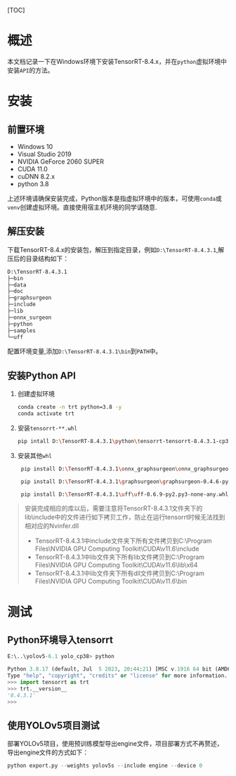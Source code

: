 [TOC]

# 概述

本文档记录一下在Windows环境下安装TensorRT-8.4.x，并在`python`虚拟环境中安装`API`的方法。

# 安装

## 前置环境

- Windows 10 
- Visual Studio 2019
- NVIDIA GeForce 2060 SUPER
- CUDA 11.0
- cuDNN 8.2.x
- python 3.8

上述环境请确保安装完成，Python版本是指虚拟环境中的版本，可使用`conda`或`venv`创建虚拟环境。直接使用宿主机环境的同学请随意.

## 解压安装

下载TensorRT-8.4.x的安装包，解压到指定目录，例如`D:\TensorRT-8.4.3.1`,解压后的目录结构如下：

```bash
D:\TensorRT-8.4.3.1
├─bin
├─data
├─doc
├─graphsurgeon
├─include
├─lib
├─onnx_surgeon
├─python
├─samples
└─uff
```

配置环境变量,添加`D:\TensorRT-8.4.3.1\bin`到`PATH`中。

## 安装Python API

1. 创建虚拟环境
   
   ```bash
   conda create -n trt python=3.8 -y
   conda activate trt
   ```
2. 安装`tensorrt-**.whl`

   ```bash
   pip intall D:\TensorRT-8.4.3.1\python\tensorrt-tensorrt-8.4.3.1-cp38-none-win_amd64.whl
   ```

3. 安装其他`whl`

   ```bash
    pip install D:\TensorRT-8.4.3.1\onnx_graphsurgeon\onnx_graphsurgeon-0.3.12-py2.py3-none-any.whl

    pip install D:\TensorRT-8.4.3.1\graphsurgeon\graphsurgeon-0.4.6-py2.py3-none-any.whl    

    pip install D:\TensorRT-8.4.3.1\uff\uff-0.6.9-py2.py3-none-any.whl
    ```

> 安装完成相应的库以后，需要注意将TensorRT-8.4.3.1文件夹下的lib\include中的文件进行如下拷贝工作，防止在运行tensorrt时候无法找到相对应的Nvinfer.dll
>  - TensorRT-8.4.3.1中include文件夹下所有文件拷贝到C:\Program Files\NVIDIA GPU Computing Toolkit\CUDA\v11.6\include
> - TensorRT-8.4.3.1中lib文件夹下所有lib文件拷贝到C:\Program Files\NVIDIA GPU Computing Toolkit\CUDA\v11.6\lib\x64
> - TensorRT-8.4.3.1中lib文件夹下所有dll文件拷贝到C:\Program Files\NVIDIA GPU Computing Toolkit\CUDA\v11.6\bin



# 测试

## Python环境导入tensorrt

```python
E:\..\yolov5-6.1 yolo_cp38> python

Python 3.8.17 (default, Jul  5 2023, 20:44:21) [MSC v.1916 64 bit (AMD64)] :: Anaconda, Inc. on win32
Type "help", "copyright", "credits" or "license" for more information.
>>> import tensorrt as trt
>>> trt.__version__
'8.4.3.1'
>>>
```

## 使用YOLOv5项目测试

部署YOLOv5项目，使用预训练模型导出engine文件，项目部署方式不再赘述，导出engine文件的方式如下：

```python
python export.py --weights yolov5s --include engine --device 0
```

